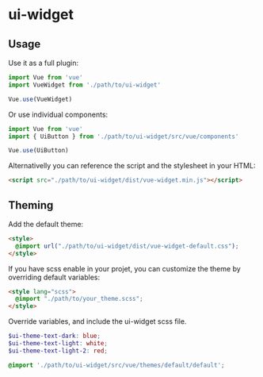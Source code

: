 # ui-widget

## Usage

Use it as a full plugin:

``` javascript
import Vue from 'vue'
import VueWidget from './path/to/ui-widget'

Vue.use(VueWidget)
```

Or use individual components:

``` javascript
import Vue from 'vue'
import { UiButton } from './path/to/ui-widget/src/vue/components'

Vue.use(UiButton)
```

Alternativelly you can reference the script and the stylesheet in your HTML:
``` html
<script src="./path/to/ui-widget/dist/vue-widget.min.js"></script>
```

## Theming

Add the default theme:
``` html
<style>
  @import url("./path/to/ui-widget/dist/vue-widget-default.css");
</style>
```

If you have scss enable in your projet, you can customize the theme by overriding default variables:
``` html
<style lang="scss">
  @import "./path/to/your_theme.scss";
</style>
```

Override variables, and include the ui-widget scss file.

``` scss
$ui-theme-text-dark: blue;
$ui-theme-text-light: white;
$ui-theme-text-light-2: red;

@import './path/to/ui-widget/src/vue/themes/default/default';
```